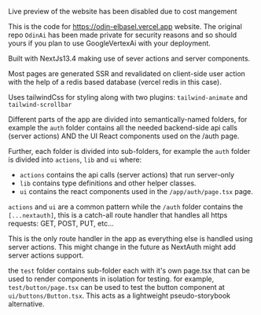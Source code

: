 Live preview of the website has been disabled due to cost mangement

This is the code for https://odin-elbasel.vercel.app website.
The original repo `OdinAi` has been made private for security reasons and so should yours if you plan to use GoogleVertexAi with your deployment.

Built with NextJs13.4 making use of sever actions and server components.

Most pages are generated SSR and revalidated on client-side user action with the help of a redis based database (vercel redis in this case).

Uses tailwindCss for styling along with two plugins: `tailwind-animate` and `tailwind-scrollbar`

Different parts of the app are divided into semantically-named folders, for example the `auth` folder contains all the needed backend-side api calls (server actions) AND the UI React components used on the /auth page.

Further, each folder is divided into sub-folders, for example the `auth` folder is divided into `actions`, `lib` and `ui` where:

- `actions` contains the api calls (server actions) that run server-only
- `lib` contains type definitions and other helper classes.
- `ui` contains the react components used in the `/app/auth/page.tsx` page.

`actions` and `ui` are a common pattern while the `/auth` folder contains the `[...nextauth]`, this is a catch-all route handler that handles all https requests: GET, POST, PUT, etc...

This is the only route handler in the app as everything else is handled using server actions. This might change in the future as NextAuth might add server actions support.

the `test` folder contains sub-folder each with it's own page.tsx that can be used to render components in isolation for testing. for example, `test/button/page.tsx` can be used to test the button component at `ui/buttons/Button.tsx`. This acts as a lightweight pseudo-storybook alternative.
